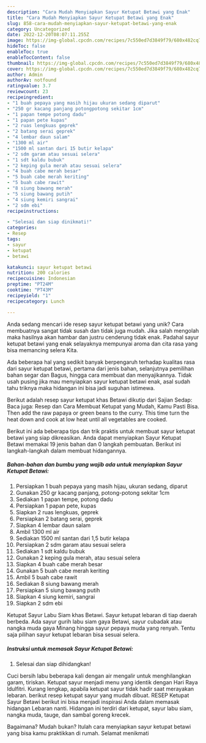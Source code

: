 ```yaml
---
description: "Cara Mudah Menyiapkan Sayur Ketupat Betawi yang Enak"
title: "Cara Mudah Menyiapkan Sayur Ketupat Betawi yang Enak"
slug: 858-cara-mudah-menyiapkan-sayur-ketupat-betawi-yang-enak
category: Uncategorized
date: 2022-12-20T08:07:11.255Z
image: https://img-global.cpcdn.com/recipes/7c550ed7d3849f79/680x482cq70/sayur-ketupat-betawi-foto-resep-utama.jpg
hideToc: false
enableToc: true
enableTocContent: false
thumbnail: https://img-global.cpcdn.com/recipes/7c550ed7d3849f79/680x482cq70/sayur-ketupat-betawi-foto-resep-utama.jpg
cover: https://img-global.cpcdn.com/recipes/7c550ed7d3849f79/680x482cq70/sayur-ketupat-betawi-foto-resep-utama.jpg
author: Admin
authorAv: notfound
ratingvalue: 3.7
reviewcount: 23
recipeingredient:
- "1 buah pepaya yang masih hijau ukuran sedang diparut"
- "250 gr kacang panjang potongpotong sekitar 1cm"
- "1 papan tempe potong dadu"
- "1 papan pete kupas"
- "2 ruas lengkuas geprek"
- "2 batang serai geprek"
- "4 lembar daun salam"
- "1300 ml air"
- "1500 ml santan dari 15 butir kelapa"
- "2 sdm garam atau sesuai selera"
- "1 sdt kaldu bubuk"
- "2 keping gula merah atau sesuai selera"
- "4 buah cabe merah besar"
- "5 buah cabe merah keriting"
- "5 buah cabe rawit"
- "8 siung bawang merah"
- "5 siung bawang putih"
- "4 siung kemiri sangrai"
- "2 sdm ebi"
recipeinstructions:

- "Selesai dan siap dinikmati!"
categories:
- Resep
tags:
- sayur
- ketupat
- betawi

katakunci: sayur ketupat betawi 
nutrition: 200 calories
recipecuisine: Indonesian
preptime: "PT24M"
cooktime: "PT43M"
recipeyield: "1"
recipecategory: Lunch

---
```





Anda sedang mencari ide resep sayur ketupat betawi yang unik? Cara membuatnya sangat tidak susah dan tidak juga mudah. Jika salah mengolah maka hasilnya akan hambar dan justru cenderung tidak enak. Padahal sayur ketupat betawi yang enak selayaknya mempunyai aroma dan cita rasa yang bisa memancing selera Kita.





Ada beberapa hal yang sedikit banyak berpengaruh terhadap kualitas rasa dari sayur ketupat betawi, pertama dari jenis bahan, selanjutnya pemilihan bahan segar dan Bagus, hingga cara membuat dan menyajikannya. Tidak usah pusing jika mau menyiapkan sayur ketupat betawi enak,      asal sudah tahu triknya maka hidangan ini bisa jadi suguhan istimewa.














Berikut adalah resep sayur ketupat khas Betawi dikutip dari Sajian Sedap: Baca juga: Resep dan Cara Membuat Ketupat yang Mudah, Kamu Pasti Bisa. Then add the raw papaya or green beans to the curry. This time turn the heat down and cook at low heat until all vegetables are cooked.






Berikut ini ada beberapa tips dan trik praktis untuk membuat sayur ketupat betawi yang siap dikreasikan. Anda dapat menyiapkan Sayur Ketupat Betawi memakai 19 jenis bahan dan 0 langkah pembuatan. Berikut ini langkah-langkah dalam membuat hidangannya.

<!--inarticleads1-->

##### Bahan-bahan dan bumbu yang wajib ada untuk menyiapkan Sayur Ketupat Betawi:

1. Persiapkan 1 buah pepaya yang masih hijau, ukuran sedang, diparut
1. Gunakan 250 gr kacang panjang, potong-potong sekitar 1cm
1. Sediakan 1 papan tempe, potong dadu
1. Persiapkan 1 papan pete, kupas
1. Siapkan 2 ruas lengkuas, geprek
1. Persiapkan 2 batang serai, geprek
1. Siapkan 4 lembar daun salam
1. Ambil 1300 ml air
1. Sediakan 1500 ml santan dari 1,5 butir kelapa
1. Persiapkan 2 sdm garam atau sesuai selera
1. Sediakan 1 sdt kaldu bubuk
1. Gunakan 2 keping gula merah, atau sesuai selera
1. Siapkan 4 buah cabe merah besar
1. Gunakan 5 buah cabe merah keriting
1. Ambil 5 buah cabe rawit
1. Sediakan 8 siung bawang merah
1. Persiapkan 5 siung bawang putih
1. Siapkan 4 siung kemiri, sangrai
1. Siapkan 2 sdm ebi


Ketupat Sayur Labu Siam khas Betawi. Sayur ketupat lebaran di tiap daerah berbeda. Ada sayur gurih labu siam gaya Betawi, sayur cubadak atau nangka muda gaya Minang hingga sayur pepaya muda yang renyah. Tentu saja pilihan sayur ketupat lebaran bisa sesuai selera. 

<!--inarticleads2-->

##### Instruksi untuk memasak Sayur Ketupat Betawi:


1. Selesai dan siap dihidangkan!

Cuci bersih labu beberapa kali dengan air mengalir untuk menghilangkan garam, tiriskan. Ketupat sayur menjadi menu yang identik dengan Hari Raya Idulfitri. Kurang lengkap, apabila ketupat sayur tidak hadir saat merayakan lebaran. berikut resep ketupat sayur yang mudah dibuat. RESEP Ketupat Sayur Betawi berikut ini bisa menjadi inspirasi Anda dalam memasak hidangan Lebaran nanti. Hidangan ini terdiri dari ketupat, sayur labu siam, nangka muda, tauge, dan sambal goreng krecek. 

Bagaimana? Mudah bukan? Itulah cara menyiapkan sayur ketupat betawi yang bisa kamu praktikkan di rumah. Selamat menikmati
